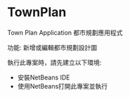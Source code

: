 # TownPlan
Town Plan Application
都市規劃應用程式

功能: 新增或編輯都市規劃設計圖


執行此專案時，請先建立以下環境:
* 安裝NetBeans IDE
* 使用NetBeans打開此專案並執行
